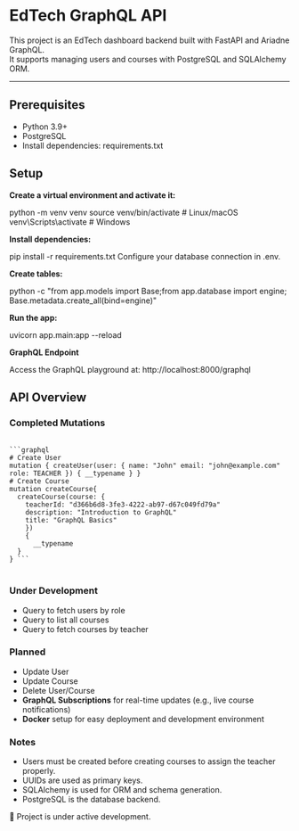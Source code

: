 # EdTech GraphQL API

This project is an EdTech dashboard backend built with FastAPI and Ariadne GraphQL.  
It supports managing users and courses with PostgreSQL and SQLAlchemy ORM.

---

## Prerequisites

- Python 3.9+
- PostgreSQL
- Install dependencies: requirements.txt

## Setup

**Create a virtual environment and activate it:**

python -m venv venv
source venv/bin/activate  # Linux/macOS
venv\Scripts\activate     # Windows

**Install dependencies:**

pip install -r requirements.txt
Configure your database connection in .env.

**Create tables:**

python -c "from app.models import Base;from app.database import engine; Base.metadata.create_all(bind=engine)"

**Run the app:**

uvicorn app.main:app --reload

**GraphQL Endpoint**

Access the GraphQL playground at: http://localhost:8000/graphql

## API Overview
### Completed Mutations

<pre lang="markdown"> <code>
```graphql 
# Create User
mutation { createUser(user: { name: "John" email: "john@example.com" role: TEACHER }) { __typename } } 
# Create Course
mutation createCourse{
  createCourse(course: {
    teacherId: "d366b6d8-3fe3-4222-ab97-d67c049fd79a"
    description: "Introduction to GraphQL"
    title: "GraphQL Basics"
    })
    {
      __typename
  }
} ```
</code> </pre>

### Under Development

- Query to fetch users by role
- Query to list all courses
- Query to fetch courses by teacher

### Planned

- Update User
- Update Course
- Delete User/Course
- **GraphQL Subscriptions** for real-time updates (e.g., live course notifications)  
- **Docker** setup for easy deployment and development environment  

### Notes

- Users must be created before creating courses to assign the teacher properly.
- UUIDs are used as primary keys.
- SQLAlchemy is used for ORM and schema generation.
- PostgreSQL is the database backend.

🚧 Project is under active development.
